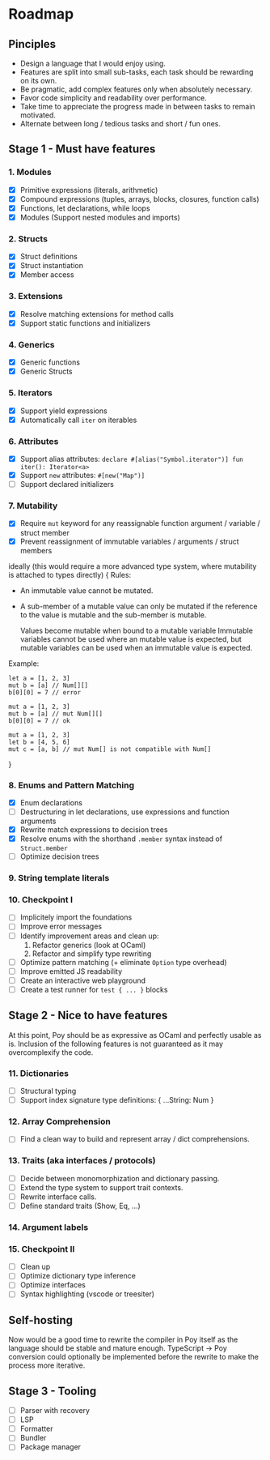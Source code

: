# Roadmap

## Pinciples

- Design a language that I would enjoy using.
- Features are split into small sub-tasks, each task should be rewarding on its own.
- Be pragmatic, add complex features only when absolutely necessary.
- Favor code simplicity and readability over performance.
- Take time to appreciate the progress made in between tasks to remain motivated.
- Alternate between long / tedious tasks and short / fun ones.

## Stage 1 - Must have features

### 1. Modules

- [x] Primitive expressions (literals, arithmetic)
- [x] Compound expressions (tuples, arrays, blocks, closures, function calls)
- [x] Functions, let declarations, while loops
- [x] Modules (Support nested modules and imports)

### 2. Structs

- [x] Struct definitions
- [x] Struct instantiation
- [x] Member access

### 3. Extensions

- [x] Resolve matching extensions for method calls
- [x] Support static functions and initializers

### 4. Generics

- [x] Generic functions
- [x] Generic Structs

### 5. Iterators

- [x] Support yield expressions
- [x] Automatically call `iter` on iterables

### 6. Attributes

- [x] Support alias attributes: `declare #[alias("Symbol.iterator")] fun iter(): Iterator<a>`
- [x] Support `new` attributes: `#[new("Map")]`
- [ ] Support declared initializers

### 7. Mutability

- [x] Require `mut` keyword for any reassignable function argument / variable / struct member
- [x] Prevent reassignment of immutable variables / arguments / struct members

ideally (this would require a more advanced type system, where mutability is attached to types directly) {
Rules:

- An immutable value cannot be mutated.
- A sub-member of a mutable value can only be mutated if
  the reference to the value is mutable and the sub-member is mutable.

  Values become mutable when bound to a mutable variable
  Immutable variables cannot be used where an mutable value is expected, but
  mutable variables can be used when an immutable value is expected.

Example:

```poy
let a = [1, 2, 3]
mut b = [a] // Num[][]
b[0][0] = 7 // error

mut a = [1, 2, 3]
mut b = [a] // mut Num[][]
b[0][0] = 7 // ok

mut a = [1, 2, 3]
let b = [4, 5, 6]
mut c = [a, b] // mut Num[] is not compatible with Num[]
```

}

### 8. Enums and Pattern Matching

- [x] Enum declarations
- [ ] Destructuring in let declarations, use expressions and function arguments
- [x] Rewrite match expressions to decision trees
- [x] Resolve enums with the shorthand `.member` syntax instead of `Struct.member`
- [ ] Optimize decision trees

### 9. String template literals

### 10. Checkpoint I

- [ ] Implicitely import the foundations
- [ ] Improve error messages
- [ ] Identify improvement areas and clean up:
  1. Refactor generics (look at OCaml)
  2. Refactor and simplify type rewriting
- [ ] Optimize pattern matching (+ eliminate `Option` type overhead)
- [ ] Improve emitted JS readability
- [ ] Create an interactive web playground
- [ ] Create a test runner for `test { ... }` blocks

## Stage 2 - Nice to have features

At this point, Poy should be as expressive as OCaml and perfectly usable as is.
Inclusion of the following features is not guaranteed as it may overcomplexify the code.

### 11. Dictionaries

- [ ] Structural typing
- [ ] Support index signature type definitions: { ...String: Num }

### 12. Array Comprehension

- [ ] Find a clean way to build and represent array / dict comprehensions.

### 13. Traits (aka interfaces / protocols)

- [ ] Decide between monomorphization and dictionary passing.
- [ ] Extend the type system to support trait contexts.
- [ ] Rewrite interface calls.
- [ ] Define standard traits (Show, Eq, ...)

### 14. Argument labels

### 15. Checkpoint II

- [ ] Clean up
- [ ] Optimize dictionary type inference
- [ ] Optimize interfaces
- [ ] Syntax highlighting (vscode or treesiter)

## Self-hosting

Now would be a good time to rewrite the compiler in Poy itself as the language should be stable and mature enough. TypeScript -> Poy conversion could optionally be implemented before the rewrite to make the process more iterative.

## Stage 3 - Tooling

- [ ] Parser with recovery
- [ ] LSP
- [ ] Formatter
- [ ] Bundler
- [ ] Package manager
